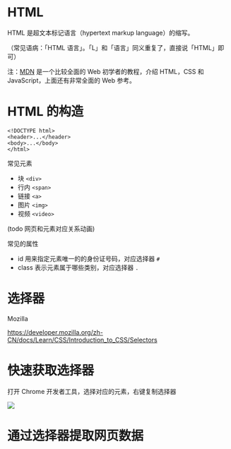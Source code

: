 # HTML

HTML 是超文本标记语言（hypertext markup language）的缩写。

（常见语病：「HTML 语言」。「L」和「语言」同义重复了，直接说「HTML」即可）

注：[MDN](https://developer.mozilla.org/zh-CN/docs/Learn) 是一个比较全面的 Web 初学者的教程，介绍 HTML，CSS 和 JavaScript，上面还有非常全面的 Web 参考。

# HTML 的构造

    <!DOCTYPE html>
    <header>...</header>
    <body>...</body>
    </html>

常见元素

- 块 `<div>`
- 行内 `<span>`
- 链接 `<a>`
- 图片 `<img>`
- 视频 `<video>`

(todo 网页和元素对应关系动画)

常见的属性

- id 用来指定元素唯一的的身份证号码，对应选择器 `#`
- class 表示元素属于哪些类别，对应选择器 `.`

# 选择器

Mozilla

https://developer.mozilla.org/zh-CN/docs/Learn/CSS/Introduction_to_CSS/Selectors

# 快速获取选择器

打开 Chrome 开发者工具，选择对应的元素，右键复制选择器

![](copy-selector.png)

# 通过选择器提取网页数据

